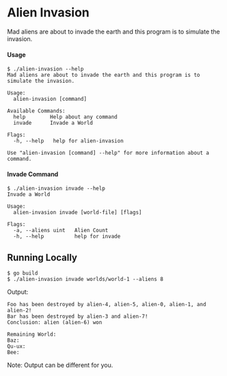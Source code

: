 # Alien Invasion

Mad aliens are about to invade the earth and this program is to simulate the invasion.

#### Usage

```
$ ./alien-invasion --help
Mad aliens are about to invade the earth and this program is to simulate the invasion.

Usage:
  alien-invasion [command]

Available Commands:
  help        Help about any command
  invade      Invade a World

Flags:
  -h, --help   help for alien-invasion

Use "alien-invasion [command] --help" for more information about a command.
```

#### Invade Command

  ```
  $ ./alien-invasion invade --help
  Invade a World

  Usage:
    alien-invasion invade [world-file] [flags]

  Flags:
    -a, --aliens uint   Alien Count
    -h, --help          help for invade
  ```

## Running Locally

```
$ go build
$ ./alien-invasion invade worlds/world-1 --aliens 8
```

Output: 
```
Foo has been destroyed by alien-4, alien-5, alien-0, alien-1, and alien-2!
Bar has been destroyed by alien-3 and alien-7!
Conclusion: alien (alien-6) won

Remaining World:
Baz:
Qu-ux:
Bee:
```

Note: Output can be different for you.
